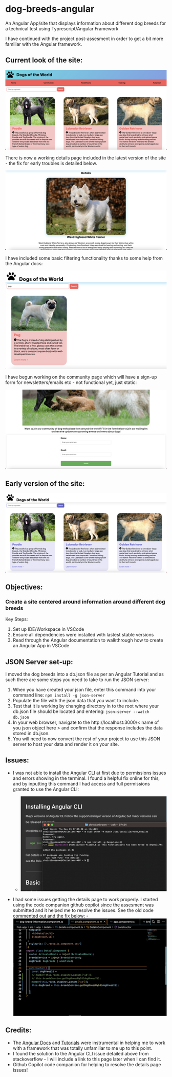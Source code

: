 # dog-breeds-angular
An Angular App/site that displays information about different dog breeds for a technical test using Typrescript/Angular Framework

I have continued with the project post-assesment in order to get a bit more familiar with the Angular framework.

## Current look of the site:

![Current look of the site](./first-app/src/assets/readme_images/current-look.png)

There is now a working details page included in the latest version of the site - the fix for early troubles is detailed below.

![Details Page](./first-app/src/assets/readme_images/details-page-v1.0.png)

I have included some basic filtering functionality thanks to some help from the Angular docs:

![Filtering functionality](./first-app/src/assets/readme_images/filtering.png)

I have begun working on the community page which will have a sign-up form for newsletters/emails etc - not functional yet, just static:

![Community Page](./first-app/src/assets/readme_images/community-page-v1.0.png)


##  Early version of the site:

![Site Screenshot](./first-app/src/assets/readme_images/site-v1.0.png)


## Objectives:

###  Create a site centered around information around different dog breeds

Key Steps: 
1. Set up IDE/Workspace in VSCode
2. Ensure all dependencies were installed with lastest stable versions
3. Read through the Angular documentation to walkthrough how to create an Angular App in VSCode

## JSON Server set-up:

I moved the dog breeds into a db.json file as per an Angular Tutorial and as such there are some steps you need to take to run the JSON server:

1. When you have created your json file, enter this command into your command line:
    ` npm install -g json-server `
2. Populate the file with the json data that you want to include.
3. Test that it is working by changing directory in to the root where your db.json file should be located and entering:
    ` json-server --watch db.json `
4. In your web browser, navigate to the http://localhost:3000/< name of you json object here > and confirm that the response includes the data stored in db.json.
5. You will need to now convert the rest of your project to use this JSON server to host your data and render it on your site.



## Issues:

- I was not able to install the Angular CLI at first due to permissions issues and errors showing in the terminal. I found a helpful fix online for this, and by inputting this command I had access and full permissions granted to use the Angular CLI:
    - ![Angular CLI issue](./first-app/src/assets/readme_images/Screenshot%202023-05-25%20at%2017.19.24.png)

- I had some issues getting the details page to work properly. I started using the code companion github copilot since the assesment was submitted and it helped me to resolve the issues. See the old code commented out and the fix below:
    -![Details page fix](./first-app/src/assets/readme_images/details-fix.png)

## Credits:

- The [Angular Docs](https://angular.io/docs) and [Tutorials](https://angular.io/tutorial/first-app) were instrumental in helping me to work with a framework that was totally unfamiliar to me up to this point.
- I found the solution to the Angular CLI issue detailed above from stackoverflow - I will include a link to this page later when I can find it.
- Github Copilot code companion for helping to resolve the details page issues!
